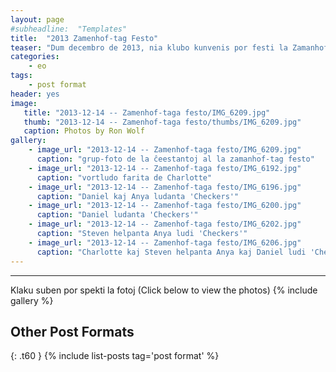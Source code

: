 ```yaml
---
layout: page
#subheadline:  "Templates"
title:  "2013 Zamenhof-tag Festo"
teaser: "Dum decembro de 2013, nia klubo kunvenis por festi la Zamanhof-tag festo.  Kelkaj da ni kunvenis ĉe la hejmo de Filipo kaj Elizabeto kun manĝo, kuko, drinko, kaj kantoj.  La tempo estis ĝuita de ĉiuj."
categories:
    - eo
tags:
    - post format
header: yes
image:
   title: "2013-12-14 -- Zamenhof-taga festo/IMG_6209.jpg"
   thumb: "2013-12-14 -- Zamenhof-taga festo/thumbs/IMG_6209.jpg"
   caption: Photos by Ron Wolf
gallery:
    - image_url: "2013-12-14 -- Zamenhof-taga festo/IMG_6209.jpg"
      caption: "grup-foto de la ĉeestantoj al la zamanhof-tag festo"
    - image_url: "2013-12-14 -- Zamenhof-taga festo/IMG_6192.jpg"
      caption: "vortludo farita de Charlotte"
    - image_url: "2013-12-14 -- Zamenhof-taga festo/IMG_6196.jpg"
      caption: "Daniel kaj Anya ludanta 'Checkers'"
    - image_url: "2013-12-14 -- Zamenhof-taga festo/IMG_6200.jpg"
      caption: "Daniel ludanta 'Checkers'"
    - image_url: "2013-12-14 -- Zamenhof-taga festo/IMG_6202.jpg"
      caption: "Steven helpanta Anya ludi 'Checkers'"
    - image_url: "2013-12-14 -- Zamenhof-taga festo/IMG_6206.jpg"
      caption: "Charlotte kaj Steven helpanta Anya kaj Daniel ludi 'Checkers'"
---
```

<!--more-->
--------------------------
Klaku suben por spekti la fotoj (Click below to view the photos)
{% include gallery %}


## Other Post Formats
{: .t60 }
{% include list-posts tag='post format' %}

